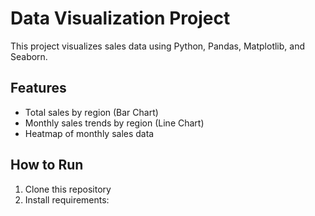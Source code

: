 # Data Visualization Project

This project visualizes sales data using Python, Pandas, Matplotlib, and Seaborn.

## Features
- Total sales by region (Bar Chart)
- Monthly sales trends by region (Line Chart)
- Heatmap of monthly sales data

## How to Run
1. Clone this repository
2. Install requirements:  

